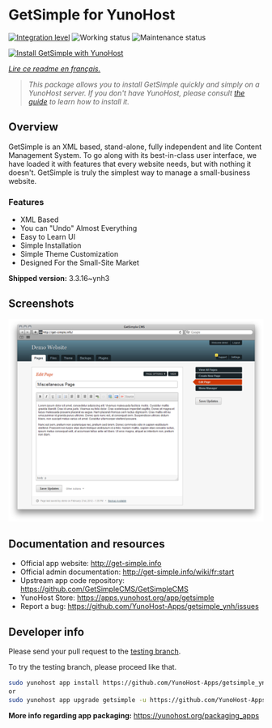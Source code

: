 <!--
N.B.: This README was automatically generated by https://github.com/YunoHost/apps/tree/master/tools/README-generator
It shall NOT be edited by hand.
-->

# GetSimple for YunoHost

[![Integration level](https://dash.yunohost.org/integration/getsimple.svg)](https://dash.yunohost.org/appci/app/getsimple) ![Working status](https://ci-apps.yunohost.org/ci/badges/getsimple.status.svg) ![Maintenance status](https://ci-apps.yunohost.org/ci/badges/getsimple.maintain.svg)

[![Install GetSimple with YunoHost](https://install-app.yunohost.org/install-with-yunohost.svg)](https://install-app.yunohost.org/?app=getsimple)

*[Lire ce readme en français.](./README_fr.md)*

> *This package allows you to install GetSimple quickly and simply on a YunoHost server.
If you don't have YunoHost, please consult [the guide](https://yunohost.org/#/install) to learn how to install it.*

## Overview

GetSimple is an XML based, stand-alone, fully independent and lite Content Management System. To go along with its best-in-class user interface, we have loaded it with features that every website needs, but with nothing it doesn't. GetSimple is truly the simplest way to manage a small-business website.

### Features

- XML Based
- You can "Undo" Almost Everything
- Easy to Learn UI
- Simple Installation
- Simple Theme Customization
- Designed For the Small-Site Market

**Shipped version:** 3.3.16~ynh3

## Screenshots

![Screenshot of GetSimple](./doc/screenshots/screenshot_editpage.png)

## Documentation and resources

* Official app website: <http://get-simple.info>
* Official admin documentation: <http://get-simple.info/wiki/fr:start>
* Upstream app code repository: <https://github.com/GetSimpleCMS/GetSimpleCMS>
* YunoHost Store: <https://apps.yunohost.org/app/getsimple>
* Report a bug: <https://github.com/YunoHost-Apps/getsimple_ynh/issues>

## Developer info

Please send your pull request to the [testing branch](https://github.com/YunoHost-Apps/getsimple_ynh/tree/testing).

To try the testing branch, please proceed like that.

``` bash
sudo yunohost app install https://github.com/YunoHost-Apps/getsimple_ynh/tree/testing --debug
or
sudo yunohost app upgrade getsimple -u https://github.com/YunoHost-Apps/getsimple_ynh/tree/testing --debug
```

**More info regarding app packaging:** <https://yunohost.org/packaging_apps>

